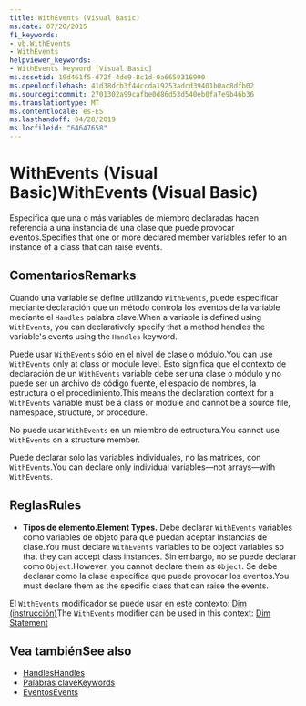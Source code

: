 ```yaml
---
title: WithEvents (Visual Basic)
ms.date: 07/20/2015
f1_keywords:
- vb.WithEvents
- WithEvents
helpviewer_keywords:
- WithEvents keyword [Visual Basic]
ms.assetid: 19d461f5-d72f-4de9-8c1d-0a6650316990
ms.openlocfilehash: 41d38dcb3f44ccda19253adcd39401b0ac8dfb02
ms.sourcegitcommit: 2701302a99cafbe0d86d53d540eb0fa7e9b46b36
ms.translationtype: MT
ms.contentlocale: es-ES
ms.lasthandoff: 04/28/2019
ms.locfileid: "64647658"
---
```

# <a name="withevents-visual-basic"></a><span data-ttu-id="130d2-102">WithEvents (Visual Basic)</span><span class="sxs-lookup"><span data-stu-id="130d2-102">WithEvents (Visual Basic)</span></span>
<span data-ttu-id="130d2-103">Especifica que una o más variables de miembro declaradas hacen referencia a una instancia de una clase que puede provocar eventos.</span><span class="sxs-lookup"><span data-stu-id="130d2-103">Specifies that one or more declared member variables refer to an instance of a class that can raise events.</span></span>  
  
## <a name="remarks"></a><span data-ttu-id="130d2-104">Comentarios</span><span class="sxs-lookup"><span data-stu-id="130d2-104">Remarks</span></span>  
 <span data-ttu-id="130d2-105">Cuando una variable se define utilizando `WithEvents`, puede especificar mediante declaración que un método controla los eventos de la variable mediante el `Handles` palabra clave.</span><span class="sxs-lookup"><span data-stu-id="130d2-105">When a variable is defined using `WithEvents`, you can declaratively specify that a method handles the variable's events using the `Handles` keyword.</span></span>  
  
 <span data-ttu-id="130d2-106">Puede usar `WithEvents` sólo en el nivel de clase o módulo.</span><span class="sxs-lookup"><span data-stu-id="130d2-106">You can use `WithEvents` only at class or module level.</span></span> <span data-ttu-id="130d2-107">Esto significa que el contexto de declaración de un `WithEvents` variable debe ser una clase o módulo y no puede ser un archivo de código fuente, el espacio de nombres, la estructura o el procedimiento.</span><span class="sxs-lookup"><span data-stu-id="130d2-107">This means the declaration context for a `WithEvents` variable must be a class or module and cannot be a source file, namespace, structure, or procedure.</span></span>  
  
 <span data-ttu-id="130d2-108">No puede usar `WithEvents` en un miembro de estructura.</span><span class="sxs-lookup"><span data-stu-id="130d2-108">You cannot use `WithEvents` on a structure member.</span></span>  
  
 <span data-ttu-id="130d2-109">Puede declarar solo las variables individuales, no las matrices, con `WithEvents`.</span><span class="sxs-lookup"><span data-stu-id="130d2-109">You can declare only individual variables—not arrays—with `WithEvents`.</span></span>  
  
## <a name="rules"></a><span data-ttu-id="130d2-110">Reglas</span><span class="sxs-lookup"><span data-stu-id="130d2-110">Rules</span></span>  
  
- <span data-ttu-id="130d2-111">**Tipos de elemento.**</span><span class="sxs-lookup"><span data-stu-id="130d2-111">**Element Types.**</span></span> <span data-ttu-id="130d2-112">Debe declarar `WithEvents` variables como variables de objeto para que puedan aceptar instancias de clase.</span><span class="sxs-lookup"><span data-stu-id="130d2-112">You must declare `WithEvents` variables to be object variables so that they can accept class instances.</span></span> <span data-ttu-id="130d2-113">Sin embargo, no se puede declarar como `Object`.</span><span class="sxs-lookup"><span data-stu-id="130d2-113">However, you cannot declare them as `Object`.</span></span> <span data-ttu-id="130d2-114">Se debe declarar como la clase específica que puede provocar los eventos.</span><span class="sxs-lookup"><span data-stu-id="130d2-114">You must declare them as the specific class that can raise the events.</span></span>  
  
 <span data-ttu-id="130d2-115">El `WithEvents` modificador se puede usar en este contexto: [Dim (instrucción)](../../../visual-basic/language-reference/statements/dim-statement.md)</span><span class="sxs-lookup"><span data-stu-id="130d2-115">The `WithEvents` modifier can be used in this context: [Dim Statement](../../../visual-basic/language-reference/statements/dim-statement.md)</span></span>  
  
## <a name="see-also"></a><span data-ttu-id="130d2-116">Vea también</span><span class="sxs-lookup"><span data-stu-id="130d2-116">See also</span></span>

- [<span data-ttu-id="130d2-117">Handles</span><span class="sxs-lookup"><span data-stu-id="130d2-117">Handles</span></span>](../../../visual-basic/language-reference/statements/handles-clause.md)
- [<span data-ttu-id="130d2-118">Palabras clave</span><span class="sxs-lookup"><span data-stu-id="130d2-118">Keywords</span></span>](../../../visual-basic/language-reference/keywords/index.md)
- [<span data-ttu-id="130d2-119">Eventos</span><span class="sxs-lookup"><span data-stu-id="130d2-119">Events</span></span>](../../../visual-basic/programming-guide/language-features/events/index.md)
